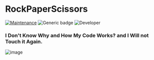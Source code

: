 # RockPaperScissors
[![Maintenance](https://img.shields.io/badge/Maintained%3F-No-red.svg)](https://GitHub.com/Naereen/StrapDown.js/graphs/commit-activity)
![Generic badge](https://img.shields.io/badge/Development%3f-Complete-green.svg)
![Developer](https://img.shields.io/badge/Developer-ChristianJude23-blue)

### I Don't Know Why and How My Code Works? and I Will not Touch it Again.

![image](https://github.com/ChristianJude23/RockPaperScissors/assets/152279955/8a0aeaf2-66b8-4b05-b34b-b4f743e4415d)

#
